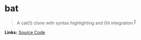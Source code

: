 # bat

> A cat(1) clone with syntax highlighting and Git integration.<sup>[1][desc]</sup>

**Links:** [Source Code]

[desc]: https://github.com/sharkdp/bat
[source code]: https://github.com/sharkdp/bat
